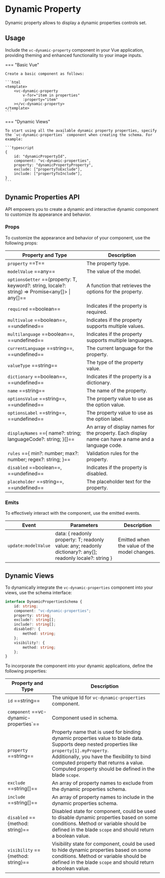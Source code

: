 # Dynamic Property

Dynamic property allows to display a dynamic properties controls set.

## Usage

Include the `vc-dynamic-property` component in your Vue application, providing theming and enhanced functionality to your image inputs.

=== "Basic Vue"

    Create a basic component as follows:

    ```html
    <template>
        <vc-dynamic-property
            v-for="item in properties"
            :property="item"
        ></vc-dynamic-property>
    </template>
    ```

=== "Dynamic Views"

    To start using all the available dynamic property properties, specify the `vc-dynamic-properties` component when creating the schema. For example:

    ```typescript
    {
        id: "dynamicPropertyId",
        component: "vc-dynamic-properties",
        property: "dynamicPropertyProperty",
        exclude: ["propertyToExclude"],
        include: ["propertyToInclude"],
    }
    ```

## Dynamic Properties API

API empowers you to create a dynamic and interactive dynamic component to customize its appearance and behavior.

### Props

To customize the appearance and behavior of your component, use the following props:

| Property and Type                                                         | Description                                                                                                      |
| ------------------------------------------------------------------------- | ---------------------------------------------------------------------------------------------------------------- |
| `property` ==T==                                                        | The property type.                                                                                               |
| `modelValue` ==any==                                                    | The value of the model.                                                                                          |
| `optionsGetter` ==(property: T, keyword?: string, locale?: string) => Promise<any[]> \| any[]== | A function that retrieves the options for the property.                                  |
| `required`      ==boolean==                                             | Indicates if the property is required.                                                                           |
| `multivalue`    ==boolean==, ==undefined==                            | Indicates if the property supports multiple values.                                                              |
| `multilanguage` ==boolean==, ==undefined==                            | Indicates if the property supports multiple languages.                                                           |
| `currentLanguage` ==string==, ==undefined==                           | The current language for the property.                                                                           |
| `valueType` ==string==                                                  | The type of the property value.                                                                                  |
| `dictionary` ==boolean==, ==undefined==                               | Indicates if the property is a dictionary.                                                                       |
| `name` ==string==                                                       | The name of the property.                                                                                        |
| `optionsValue` ==string==, ==undefined==                              | The property value to use as the option value.                                                                   |
| `optionsLabel` ==string==, ==undefined==                              | The property value to use as the option label.                                                                   |
| `displayNames` =={ name?: string; languageCode?: string; }[]==          | An array of display names for the property. Each display name can have a name and a language code.               |
| `rules` =={ min?: number; max?: number; regex?: string; }==             | Validation rules for the property.                                                                               |
| `disabled` ==boolean==, ==undefined==                                 | Indicates if the property is disabled.                                                                           |
| `placeholder` ==string==, ==undefined==                               | The placeholder text for the property.                                                                           |


### Emits

To effectively interact with the component, use the emitted events.

| Event | Parameters | Description |
| --- | --- | --- |
| `update:modelValue` | data: { readonly property: T; readonly value: any; readonly dictionary?: any[]; readonly locale?: string } | Emitted when the value of the model changes. |

## Dynamic Views

To dynamically integrate the `vc-dynamic-properties` component into your views, use the schema interface:

```typescript
interface DynamicPropertiesSchema {
    id: string;
    component: "vc-dynamic-properties";
    property: string;
    exclude?: string[];
    include?: string[];
    disabled?: {
        method: string;
    };
    visibility?: {
        method: string;
    };
}
```

To incorporate the component into your dynamic applications, define the following properties:

| Property and Type                             | Description |
| --------------------------------------------- | --- |
| `id` ==string==                             | The unique Id for `vc-dynamic-properties` component. |
| `component` ==vc-dynamic-properties`==      | Component used in schema. |
| `property` ==string==                       | Property name that is used for binding dynamic properties value to blade data.  <br> Supports deep nested properties like `property[1].myProperty`. <br> Additionally, you have the flexibility to bind computed property that returns a value. Computed property should be defined in the blade `scope`. |
| `exclude` ==string[]==                      | An array of property names to exclude from the dynamic properties schema. |
| `include` ==string[]==                      | An array of property names to include in the dynamic properties schema. |
| `disabled` =={method: string}==             | Disabled state for component, could be used to disable dynamic properties based on some conditions. Method or variable should be defined in the blade `scope` and should return a boolean value. |
| `visibility` =={method: string}==           | Visibility state for component, could be used to hide dynamic properties based on some conditions. Method or variable should be defined in the blade `scope` and should return a boolean value. |
